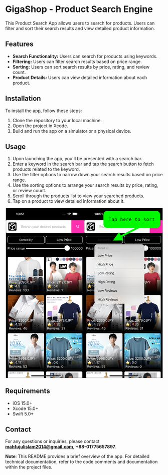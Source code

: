 # GigaShop - Product Search Engine

This Product Search App allows users to search for products. Users can filter and sort their search results and view detailed product information.

## Features

- **Search Functionality:** Users can search for products using keywords.
- **Filtering:** Users can filter search results based on price range.
- **Sorting:** Users can sort search results by price, rating, and review count.
- **Product Details:** Users can view detailed information about each product.

## Installation

To install the app, follow these steps:

1. Clone the repository to your local machine.
2. Open the project in Xcode.
3. Build and run the app on a simulator or a physical device.

## Usage

1. Upon launching the app, you'll be presented with a search bar.
2. Enter a keyword in the search bar and tap the search button to fetch products related to the keyword.
3. Use the filter options to narrow down your search results based on price range.
4. Use the sorting options to arrange your search results by price, rating, or review count.
5. Scroll through the products list to view your searched products.
6. Tap on a product to view detailed information about it.
<div style="display: flex; justify-content: center;">
    <img src="GigaShop/Supports/ScreenShots/ss-home.png" alt="Landing page" width="250" >
    <img src="GigaShop/Supports/ScreenShots/ss-sort.png" alt="Filter search by sort" width="250" >
</div>

## Requirements

- iOS 15.0+
- Xcode 15.0+
- Swift 5.0+

## Contact

For any questions or inquiries, please contact **mahfujulislam2014@gmail.com**, **+88-01775657897**.

**Note**: This README provides a brief overview of the app. For detailed technical documentation, refer to the code comments and documentation within the project files.
